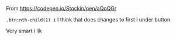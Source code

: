 From https://codepen.io/Stockin/pen/aQoQGr

```.btn:nth-child(1) i```
 I think that does changes to first i under button

 Very smart i lik